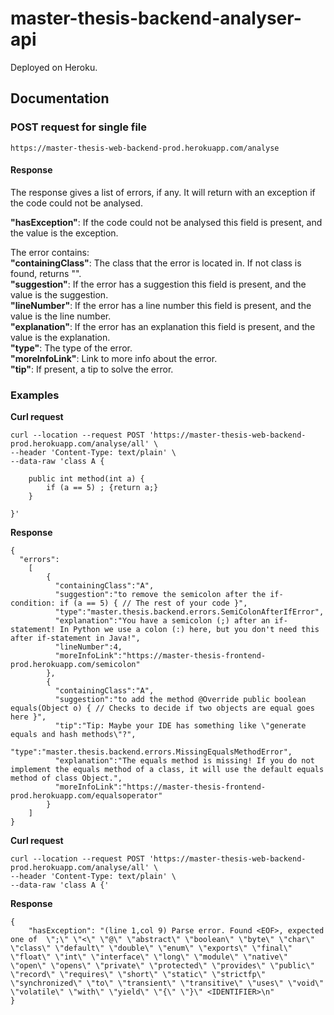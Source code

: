 # master-thesis-backend-analyser-api

Deployed on Heroku. 


## Documentation 

### POST request for single file 

```
https://master-thesis-web-backend-prod.herokuapp.com/analyse
```
#### Response 

The response gives a list of errors, if any. It will return with an exception if the code could not be analysed.
 
 **"hasException"**: If the code could not be analysed this field is present, and the value is the exception.

The error contains:   
**"containingClass"**: The class that the error is located in. If not class is found, returns "".   
**"suggestion"**: If the error has a suggestion this field is present, and the value is the suggestion.   
**"lineNumber"**: If the error has a line number this field is present, and the value is the line number.     
**"explanation"**: If the error has an explanation this field is present, and the value is the explanation.  
**"type"**: The type of the error.   
**"moreInfoLink"**: Link to more info about the error.   
**"tip"**: If present, a tip to solve the error.

### Examples 
**Curl request**
```
curl --location --request POST 'https://master-thesis-web-backend-prod.herokuapp.com/analyse/all' \
--header 'Content-Type: text/plain' \
--data-raw 'class A {

    public int method(int a) {
        if (a == 5) ; {return a;}
    }

}'
```

**Response** 
```
{
  "errors":
    [
        {
          "containingClass":"A",
          "suggestion":"to remove the semicolon after the if-condition: if (a == 5) { // The rest of your code }",
          "type":"master.thesis.backend.errors.SemiColonAfterIfError",
          "explanation":"You have a semicolon (;) after an if-statement! In Python we use a colon (:) here, but you don't need this after if-statement in Java!",
          "lineNumber":4,
          "moreInfoLink":"https://master-thesis-frontend-prod.herokuapp.com/semicolon"
        },
        {
          "containingClass":"A",
          "suggestion":"to add the method @Override public boolean equals(Object o) { // Checks to decide if two objects are equal goes here }",
          "tip":"Tip: Maybe your IDE has something like \"generate equals and hash methods\"?",
          "type":"master.thesis.backend.errors.MissingEqualsMethodError",
          "explanation":"The equals method is missing! If you do not implement the equals method of a class, it will use the default equals method of class Object.",
          "moreInfoLink":"https://master-thesis-frontend-prod.herokuapp.com/equalsoperator"
        }
    ]
}
```
**Curl request**
```
curl --location --request POST 'https://master-thesis-web-backend-prod.herokuapp.com/analyse/all' \
--header 'Content-Type: text/plain' \
--data-raw 'class A {'
```

**Response** 
```
{
    "hasException": "(line 1,col 9) Parse error. Found <EOF>, expected one of  \";\" \"<\" \"@\" \"abstract\" \"boolean\" \"byte\" \"char\" \"class\" \"default\" \"double\" \"enum\" \"exports\" \"final\" \"float\" \"int\" \"interface\" \"long\" \"module\" \"native\" \"open\" \"opens\" \"private\" \"protected\" \"provides\" \"public\" \"record\" \"requires\" \"short\" \"static\" \"strictfp\" \"synchronized\" \"to\" \"transient\" \"transitive\" \"uses\" \"void\" \"volatile\" \"with\" \"yield\" \"{\" \"}\" <IDENTIFIER>\n"
}
```
